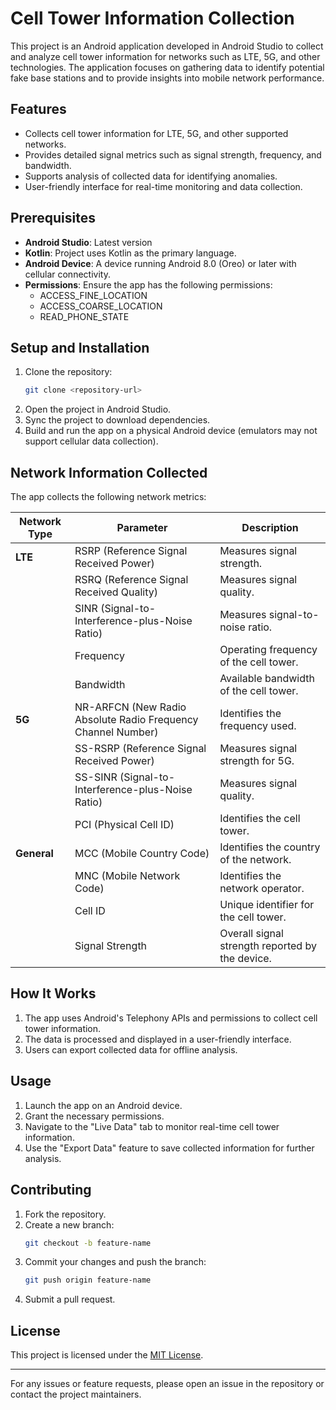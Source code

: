 # Cell Tower Information Collection

This project is an Android application developed in Android Studio to collect and analyze cell tower information for networks such as LTE, 5G, and other technologies. The application focuses on gathering data to identify potential fake base stations and to provide insights into mobile network performance.

## Features
- Collects cell tower information for LTE, 5G, and other supported networks.
- Provides detailed signal metrics such as signal strength, frequency, and bandwidth.
- Supports analysis of collected data for identifying anomalies.
- User-friendly interface for real-time monitoring and data collection.

## Prerequisites
- **Android Studio**: Latest version
- **Kotlin**: Project uses Kotlin as the primary language.
- **Android Device**: A device running Android 8.0 (Oreo) or later with cellular connectivity.
- **Permissions**: Ensure the app has the following permissions:
  - ACCESS_FINE_LOCATION
  - ACCESS_COARSE_LOCATION
  - READ_PHONE_STATE

## Setup and Installation
1. Clone the repository:
   ```bash
   git clone <repository-url>
   ```
2. Open the project in Android Studio.
3. Sync the project to download dependencies.
4. Build and run the app on a physical Android device (emulators may not support cellular data collection).

## Network Information Collected
The app collects the following network metrics:

| **Network Type** | **Parameter**              | **Description**                                         |
|-------------------|----------------------------|---------------------------------------------------------|
| **LTE**          | RSRP (Reference Signal Received Power) | Measures signal strength.                            |
|                   | RSRQ (Reference Signal Received Quality) | Measures signal quality.                             |
|                   | SINR (Signal-to-Interference-plus-Noise Ratio) | Measures signal-to-noise ratio.                     |
|                   | Frequency                  | Operating frequency of the cell tower.                 |
|                   | Bandwidth                  | Available bandwidth of the cell tower.                 |
| **5G**           | NR-ARFCN (New Radio Absolute Radio Frequency Channel Number) | Identifies the frequency used. |
|                   | SS-RSRP (Reference Signal Received Power) | Measures signal strength for 5G.                   |
|                   | SS-SINR (Signal-to-Interference-plus-Noise Ratio) | Measures signal quality.                           |
|                   | PCI (Physical Cell ID)     | Identifies the cell tower.                             |
| **General**       | MCC (Mobile Country Code)  | Identifies the country of the network.                 |
|                   | MNC (Mobile Network Code)  | Identifies the network operator.                       |
|                   | Cell ID                    | Unique identifier for the cell tower.                  |
|                   | Signal Strength            | Overall signal strength reported by the device.        |

## How It Works
1. The app uses Android's Telephony APIs and permissions to collect cell tower information.
2. The data is processed and displayed in a user-friendly interface.
3. Users can export collected data for offline analysis.

## Usage
1. Launch the app on an Android device.
2. Grant the necessary permissions.
3. Navigate to the "Live Data" tab to monitor real-time cell tower information.
4. Use the "Export Data" feature to save collected information for further analysis.

## Contributing
1. Fork the repository.
2. Create a new branch:
   ```bash
   git checkout -b feature-name
   ```
3. Commit your changes and push the branch:
   ```bash
   git push origin feature-name
   ```
4. Submit a pull request.

## License
This project is licensed under the [MIT License](LICENSE).

---

For any issues or feature requests, please open an issue in the repository or contact the project maintainers.

